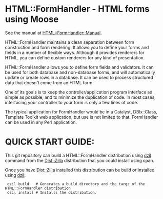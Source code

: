 # HTML::FormHandler - HTML forms using Moose


See the manual at [HTML::FormHandler::Manual]( https://metacpan.org/pod/HTML::FormHandler::Manual).

HTML::FormHandler maintains a clean separation between form construction and form rendering. It allows you to define your forms and fields in a number of flexible ways. Although it provides renderers for HTML, you can define custom renderers for any kind of presentation.

HTML::FormHandler allows you to define form fields and validators. It can be used for both database and non-database forms, and will automatically update or create rows in a database. It can be used to process structured data that doesn't come from an HTML form.

One of its goals is to keep the controller/application program interface as simple as possible, and to minimize the duplication of code. In most cases, interfacing your controller to your form is only a few lines of code.


The typical application for FormHandler would be in a Catalyst, DBIx::Class, Template Toolkit web application, but use is not limited to that. FormHandler can be used in any Perl application.

# QUICK START GUIDE:

This git repository can build a HTML::FormHandler distribution using [dzil]( https://metacpan.org/pod/distribution/Dist-Zilla/bin/dzil) command 
from the [Dist::Zilla]( https://metacpan.org/pod/Dist::Zilla) distribution that you could install using cpan.

Once you have [Dist::Zilla]( https://metacpan.org/pod/Dist::Zilla) installed this distribution can be build or installed using [dzil]( https://metacpan.org/pod/distribution/Dist-Zilla/bin/dzil):

     dzil build   # Generates a build directory and the targz of the  HTML::FormHandler distribution
     dzil install # Installs the distribution.


